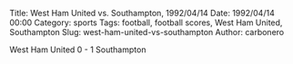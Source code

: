 Title: West Ham United vs. Southampton, 1992/04/14
Date: 1992/04/14 00:00
Category: sports
Tags: football, football scores, West Ham United, Southampton
Slug: west-ham-united-vs-southampton
Author: carbonero


West Ham United 0 - 1 Southampton
